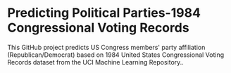 # Predicting Political Parties-1984 Congressional Voting Records
This GitHub project predicts US Congress members' party affiliation (Republican/Democrat) based on 1984 United States Congressional Voting Records dataset from the UCI Machine Learning Repository..
